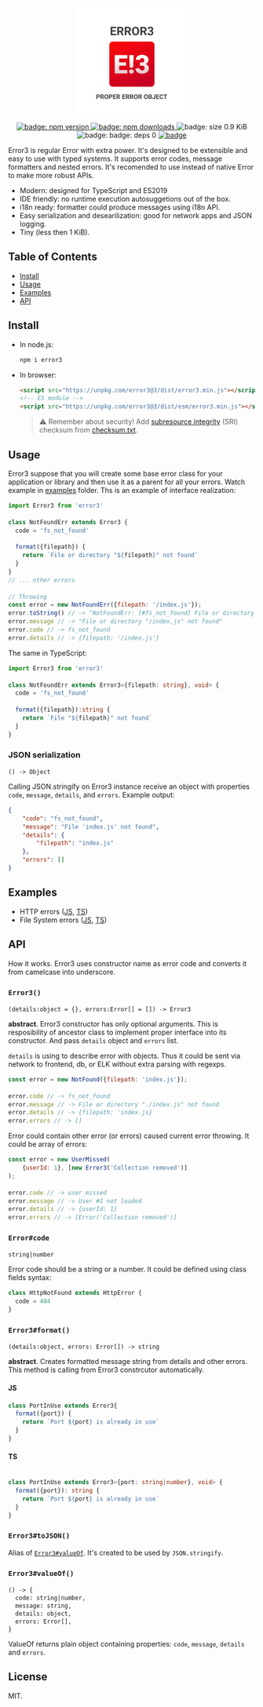 <p align="center">
  <img width="220" alt="Logo with caption: proper error object" src="docs/cover.png">
</p>
<p align="center">
  <a href="https://npmjs.com/packages/error3">
    <img alt="badge: npm version" src="https://img.shields.io/npm/v/error3.svg?style=flat-square" />
  </a>
  <a href="https://npmjs.com/packages/error3">
    <img alt="badge: npm downloads" src="https://img.shields.io/npm/dw/error3.svg?style=flat-square" />
  </a>
  <img alt="badge: size 0.9 KiB" src="https://img.shields.io/badge/size-0.9%20KiB-blue.svg?style=flat-square" />
  <img alt="badge: badge: deps 0" src="https://img.shields.io/badge/deps-0-blue.svg?style=flat-square" />
  <a aria-label="build status" href="https://travis-ci.org/rumkin/error3">
    <img alt="badge" src="https://img.shields.io/travis/rumkin/error3.svg?style=flat-square" />
  </a>
</p>

Error3 is regular Error with extra power. It's designed to be extensible
and easy to use with typed systems. It supports error codes, message formatters
and nested errors. It's recomended to use instead of native Error to make
more robust APIs.

* Modern: designed for TypeScript and ES2019
* IDE friendly: no runtime execution  autosuggetions out of the box.
* i18n ready: formatter could produce messages using i18n API.
* Easy serialization and desearilization: good for network apps and JSON logging.
* Tiny (less then 1 KiB).

## Table of Contents

* [Install](#install)
* [Usage](#usage)
* [Examples](#examples)
* [API](#api)

## Install

* In node.js:

  ```bash
  npm i error3
  ```
* In browser:
  ```html
  <script src="https://unpkg.com/error3@3/dist/error3.min.js"></script>
  <!-- ES module -->
  <script src="https://unpkg.com/error3@3/dist/esm/error3.min.js"></script>
  ```
  > ⚠️ Remember about security! Add [subresource integrity](https://developer.mozilla.org/en-US/docs/Web/Security/Subresource_Integrity) (SRI) checksum
  > from [checksum.txt](https://unpkg.com/error3@3/dist/checksum.txt).

## Usage

Error3 suppose that you will create some base error class for your application
or library and then use it as a parent for all your errors. Watch example in
[examples](examples) folder. Ths is an example of interface realization:

```javascript
import Error3 from 'error3'

class NotFoundErr extends Error3 {
  code = 'fs_not_found'

  format({filepath}) {
    return `File or directory "${filepath}" not found`
  }
}
// ... other errors

// Throwing
const error = new NotFoundErr({filepath: '/index.js'});
error.toString() // -> "NotFoundErr: [#fs_not_found] File or directory "/index.js" not found"
error.message // -> "File or directory "/index.js" not found"
error.code // -> fs_not_found
error.details // -> {filepath: '/index.js'}
```

The same in TypeScript:

```typescript
import Error3 from 'error3'

class NotFoundErr extends Error3<{filepath: string}, void> {
  code = 'fs_not_found'

  format({filepath}):string {
    return `File "${filepath}" not found`
  }
}
```

### JSON serialization

```text
() -> Object
```

Calling JSON.stringify on Error3 instance receive an object with properties
`code`, `message`, `details`, and `errors`. Example output:

```json
{
    "code": "fs_not_found",
    "message": "File 'index.js' not found",
    "details": {
        "filepath": "index.js"
    },
    "errors": []
}
```

## Examples

* HTTP errors ([JS](examples/http-errors.js), [TS](examples/http-errors.js))
* File System errors ([JS](examples/fs-errors.js), [TS](examples/fs-errors.js))

## API

How it works. Error3 uses constructor name as error code and
converts it from camelcase into underscore.

### `Error3()`

```text
(details:object = {}, errors:Error[] = []) -> Error3
```

__abstract__. Error3 constructor has only optional arguments. This is resposibility of
ancestor class to implement proper interface into its constructor. And pass `details`
object and `errors` list.

`details` is using to describe error with objects. Thus it could be sent via network
to frontend, db, or ELK without extra parsing with regexps.

```javascript
const error = new NotFound({filepath: 'index.js'});

error.code // -> fs_not_found
error.message // -> File or directory "./index.js" not found
error.details // -> {filepath: 'index.js}
error.errors // -> []
```

Error could contain other error (or errors) caused current error throwing.
It could be array of errors:

```javascript
const error = new UserMissed(
    {userId: 1}, [new Error3('Collection removed')]
);

error.code // -> user_missed
error.message // -> User #1 not loaded
error.details // -> {userId: 1}
error.errors // -> [Error('Collection removed')]
```

### `Error#code`
```
string|number
```

Error code should be a string or a number. It could be defined using class fields
syntax:

```javascript
class HttpNotFound extends HttpError {
  code = 404
}
```

### `Error3#format()`
```
(details:object, errors: Error[]) -> string
```

__abstract__. Creates formatted message string from details and other errors.
This method is calling from Error3 constrcutor automatically.

#### JS
```javascript
class PortInUse extends Error3{
  format({port}) {
    return `Port ${port} is already in use`
  }
}
```

#### TS
```typescript

class PortInUse extends Error3<{port: string|number}, void> {
  format({port}): string {
    return `Port ${port} is already in use`
  }
}
```

### `Error3#toJSON()`

Alias of [`Error3#valueOf`](#error3valueof). It's created to be used by `JSON.stringify`.

### `Error3#valueOf()`
```
() -> {
  code: string|number,
  message: string,
  details: object,
  errors: Error[],
}
```

ValueOf returns plain object containing properties: `code`, `message`, `details` and `errors`.

## License

MIT.
